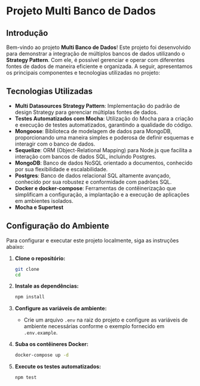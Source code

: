 # Projeto Multi Banco de Dados

## Introdução

Bem-vindo ao projeto **Multi Banco de Dados**! Este projeto foi desenvolvido para demonstrar a integração de múltiplos bancos de dados utilizando o **Strategy Pattern**. Com ele, é possível gerenciar e operar com diferentes fontes de dados de maneira eficiente e organizada. A seguir, apresentamos os principais componentes e tecnologias utilizadas no projeto:

## Tecnologias Utilizadas

- **Multi Datasources Strategy Pattern**: Implementação do padrão de design Strategy para gerenciar múltiplas fontes de dados.
- **Testes Automatizados com Mocha**: Utilização do Mocha para a criação e execução de testes automatizados, garantindo a qualidade do código.
- **Mongoose**: Biblioteca de modelagem de dados para MongoDB, proporcionando uma maneira simples e poderosa de definir esquemas e interagir com o banco de dados.
- **Sequelize**: ORM (Object-Relational Mapping) para Node.js que facilita a interação com bancos de dados SQL, incluindo Postgres.
- **MongoDB**: Banco de dados NoSQL orientado a documentos, conhecido por sua flexibilidade e escalabilidade.
- **Postgres**: Banco de dados relacional SQL altamente avançado, conhecido por sua robustez e conformidade com padrões SQL.
- **Docker e docker-compose**: Ferramentas de contêinerização que simplificam a configuração, a implantação e a execução de aplicações em ambientes isolados.
- **Mocha e Supertest**
## Configuração do Ambiente

Para configurar e executar este projeto localmente, siga as instruções abaixo:

1. **Clone o repositório:**
   ```bash
   git clone
   cd 
   ```

2. **Instale as dependências:**
   ```bash
   npm install
   ```

3. **Configure as variáveis de ambiente:**
   - Crie um arquivo `.env` na raiz do projeto e configure as variáveis de ambiente necessárias conforme o exemplo fornecido em `.env.example`.

4. **Suba os contêineres Docker:**
   ```bash
   docker-compose up -d
   ```

5. **Execute os testes automatizados:**
   ```bash
   npm test
   ```



